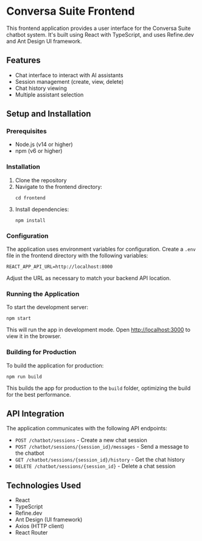 # Conversa Suite Frontend

This frontend application provides a user interface for the Conversa Suite chatbot system. It's built using React with TypeScript, and uses Refine.dev and Ant Design UI framework.

## Features

- Chat interface to interact with AI assistants
- Session management (create, view, delete)
- Chat history viewing
- Multiple assistant selection

## Setup and Installation

### Prerequisites

- Node.js (v14 or higher)
- npm (v6 or higher)

### Installation

1. Clone the repository
2. Navigate to the frontend directory:
   ```
   cd frontend
   ```
3. Install dependencies:
   ```
   npm install
   ```

### Configuration

The application uses environment variables for configuration. Create a `.env` file in the frontend directory with the following variables:

```
REACT_APP_API_URL=http://localhost:8000
```

Adjust the URL as necessary to match your backend API location.

### Running the Application

To start the development server:

```
npm start
```

This will run the app in development mode. Open [http://localhost:3000](http://localhost:3000) to view it in the browser.

### Building for Production

To build the application for production:

```
npm run build
```

This builds the app for production to the `build` folder, optimizing the build for the best performance.

## API Integration

The application communicates with the following API endpoints:

- `POST /chatbot/sessions` - Create a new chat session
- `POST /chatbot/sessions/{session_id}/messages` - Send a message to the chatbot
- `GET /chatbot/sessions/{session_id}/history` - Get the chat history
- `DELETE /chatbot/sessions/{session_id}` - Delete a chat session

## Technologies Used

- React
- TypeScript
- Refine.dev
- Ant Design (UI framework)
- Axios (HTTP client)
- React Router

